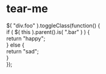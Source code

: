 tear-me
=======

$( "div.foo" ).toggleClass(function() {  
  if ( $( this ).parent().is( ".bar" ) ) {  
    return "happy";  
  } else {  
    return "sad";  
  }  
});  
